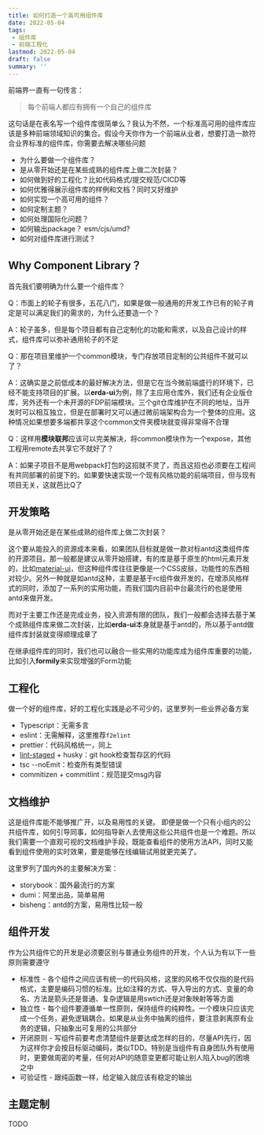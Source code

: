 ```yaml
---
title: 如何打造一个高可用组件库
date: 2022-05-04
tags:
 - 组件库
 - 前端工程化
lastmod: 2022-05-04
draft: false
summary: ''
---
```




前端界一直有一句传言：

> 每个前端人都应有拥有一个自己的组件库

这句话是在表名写一个组件库很简单么？我认为不然，一个标准高可用的组件库应该是多种前端领域知识的集合。假设今天你作为一个前端从业者，想要打造一款符合业界标准的组件库，你需要去解决哪些问题

- 为什么要做一个组件库？
- 是从零开始还是在某些成熟的组件库上做二次封装？
- 如何做到好的工程化？比如代码格式/提交规范/CICD等
- 如何优雅得展示组件库的样例和文档？同时又好维护
- 如何实现一个高可用的组件？
- 如何定制主题？
- 如何处理国际化问题？
- 如何输出package？ esm/cjs/umd?
- 如何对组件库进行测试？



## Why Component Library？

首先我们要明确为什么要一个组件库？

Q：市面上的轮子有很多，五花八门，如果是做一般通用的开发工作已有的轮子肯定是可以满足我们的需求的，为什么还要造一个？

A：轮子虽多，但是每个项目都有自己定制化的功能和需求，以及自己设计的样式，组件库可以弥补通用轮子的不足

Q：那在项目里维护一个common模块，专门存放项目定制的公共组件不就可以了？

A：这确实是之前低成本的最好解决方法，但是它在当今微前端盛行的环境下，已经不能支持项目的扩展。以**erda-ui**为例，除了主应用仓库外，我们还有企业版仓库，另外还有一个未开源的FDP前端模块。三个git仓库维护在不同的地址，当开发时可以相互独立，但是在部署时又可以通过微前端架构合为一个整体的应用。这种情况如果想要多端都共享这个common文件夹模块就变得非常得不合理

Q：这样用**模块联邦**应该可以完美解决，将common模块作为一个expose，其他工程用remote去共享它不就好了？

A：如果子项目不是用webpack打包的这招就不灵了，而且这招也必须要在工程间有共同部署的前提下的。如果要快速实现一个现有风格功能的前端项目，但与现有项目无关，这就芭比Q了



## 开发策略

是从零开始还是在某些成熟的组件库上做二次封装？

这个要从能投入的资源成本来看，如果团队目标就是做一款对标antd这类组件库的开源项目。那一般都是建议从零开始搭建，有的库是基于原生的html元素开发的，比如[material-ui](https://github.com/mui/material-ui)，但这种组件库往往更像是一个CSS皮肤，功能性的东西相对较少。另外一种就是如antd这种，主要是基于rc组件做开发的，在增添风格样式的同时，添加了一系列的实用功能，而我们国内目前中台最流行的也是使用antd来做开发。

而对于主要工作还是完成业务，投入资源有限的团队，我们一般都会选择去基于某个成熟组件库来做二次封装，比如**erda-ui**本身就是基于antd的，所以基于antd做组件库封装就变得顺理成章了

在继承组件库的同时，我们也可以融合一些实用的功能库成为组件库重要的功能，比如引入**formily**来实现增强的Form功能



## 工程化

做一个好的组件库，好的工程化实践是必不可少的，这里罗列一些业界必备方案

- Typescript：无需多言
- eslint：无需解释，这里推荐`f2elint`
- prettier：代码风格统一，同上
- [lint-staged](https://www.npmjs.com/package/lint-staged) + husky：git hook检查暂存区的代码
- tsc --noEmit：检查所有类型错误
- commitizen + commitlint：规范提交msg内容



## 文档维护

这是组件库能不能够推广开，以及易用性的关键。 即便是做一个只有小组内的公共组件库，如何引导同事，如何指导新人去使用这些公共组件也是一个难题。所以我们需要一个直观可视的文档维护手段，既能查看组件的使用方法API，同时又能看到组件使用的实时效果，要是能够在线编辑试用就更完美了。

这里罗列了国内外的主要解决方案：

- storybook：国外最流行的方案
- dumi：阿里出品，简单易用
- bisheng：antd的方案，易用性比较一般



## 组件开发

作为公共组件它的开发是必须要区别与普通业务组件的开发，个人认为有以下一些原则需要遵守

- 标准性 - 各个组件之间应该有统一的代码风格，这里的风格不仅仅指的是代码格式，主要是编码习惯的标准。比如注释的方式、导入导出的方式、变量的命名、方法是箭头还是普通、复杂逻辑是用swtich还是对象映射等等方面
- 独立性 - 每个组件要遵循单一性原则，保持组件的纯粹性。一个模块只应该完成一个任务，避免逻辑耦合。如果是从业务中抽离的组件，要注意剥离原有业务的逻辑，只抽象出可复用的公共部分
- 开闭原则 - 写组件前要考虑清楚组件是要达成怎样的目的，尽量API先行，因为这样你才会按目标驱动编码，类似TDD。特别是当组件有自身团队外有使用时，更要做周密的考量，任何对API的随意变更都可能让别人陷入bug的困境之中
- 可验证性 - 跟纯函数一样，给定输入就应该有稳定的输出



## 主题定制

TODO